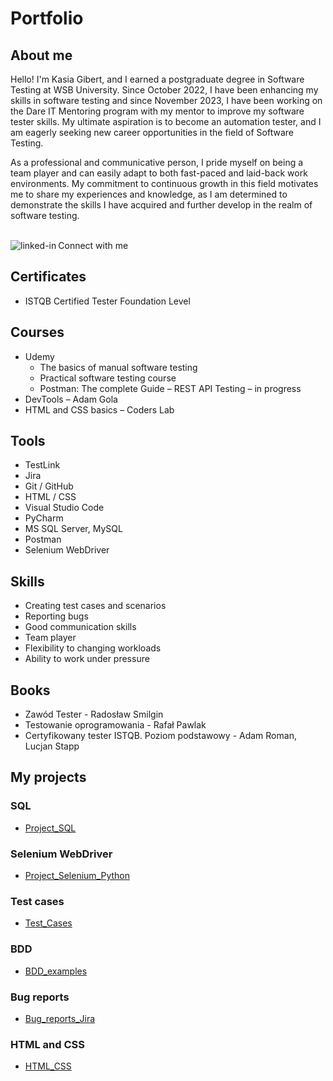 # Portfolio

## About me
Hello! I'm Kasia Gibert, and I earned a postgraduate degree in Software Testing at WSB University. Since October 2022, I have been enhancing my skills in software testing and since November 2023, I have been working on the Dare IT Mentoring program with my mentor to improve my software tester skills. My ultimate aspiration is to become an automation tester, and I am eagerly seeking new career opportunities in the field of Software Testing.

As a professional and communicative person, I pride myself on being a team player and can easily adapt to both fast-paced and laid-back work environments. My commitment to continuous growth in this field motivates me to share my experiences and knowledge, as I am determined to demonstrate the skills I have acquired and further develop in the realm of software testing.

<br>Connect with me[<img align="left" alt="linked-in" src="https://img.shields.io/badge/linkedin-%230077B5.svg?&style=for-the-badge&logo=linkedin&logoColor=white" />](https://www.linkedin.com/in/katarzyna-gibert)<br>

## Certificates
- ISTQB Certified Tester Foundation Level

## Courses
- Udemy
  -	The basics of manual software testing 
  -	Practical software testing course 
  -	Postman: The complete Guide – REST API Testing – in progress
- DevTools – Adam Gola 
- HTML and CSS basics – Coders Lab

## Tools
- TestLink 
- Jira 
- Git / GitHub
-	HTML / CSS
-	Visual Studio Code 
-	PyCharm 
-	MS SQL Server, MySQL
-	Postman
-	Selenium WebDriver

## Skills
-	Creating test cases and scenarios
-	Reporting bugs 
-	Good communication skills
-	Team player
-	Flexibility to changing workloads
-	Ability to work under pressure

## Books
- Zawód Tester - Radosław Smilgin
- Testowanie oprogramowania - Rafał Pawlak
- Certyfikowany tester ISTQB. Poziom podstawowy - Adam Roman, Lucjan Stapp

## My projects
### SQL
- [Project_SQL](https://github.com/KasiaGibert/Project_SQL)
### Selenium WebDriver
- [Project_Selenium_Python](https://github.com/KasiaGibert/Project_Selenium_Python)
### Test cases
- [Test_Cases](https://github.com/KasiaGibert/TestCases)
### BDD
- [BDD_examples](https://github.com/KasiaGibert/BDD)
### Bug reports
- [Bug_reports_Jira](https://github.com/KasiaGibert/Bug_reports)
### HTML and CSS
- [HTML_CSS](https://github.com/KasiaGibert/html_css)


